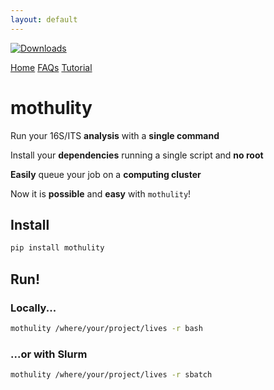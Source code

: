 ```yaml
---
layout: default
---
```


[![Downloads](http://pepy.tech/badge/mothulity)](http://pepy.tech/project/mothulity)

[Home](./index.md)
[FAQs](./faqs.html)
[Tutorial](./tutorial.html)


# mothulity


Run your 16S/ITS **analysis** with a **single command**

Install your **dependencies** running a single script and **no root**

**Easily** queue your job on a **computing cluster**

Now it is **possible** and **easy** with ```mothulity```!


## Install


```bash
pip install mothulity
```


## Run!


### Locally...


```bash
mothulity /where/your/project/lives -r bash
```


### ...or with Slurm


```bash
mothulity /where/your/project/lives -r sbatch
```
